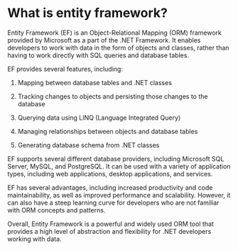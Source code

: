 # What is entity framework?

Entity Framework (EF) is an Object-Relational Mapping (ORM) framework provided by Microsoft as a part of the .NET Framework. It enables developers to work with data in the form of objects and classes, rather than having to work directly with SQL queries and database tables.

EF provides several features, including:

1. Mapping between database tables and .NET classes
    
2. Tracking changes to objects and persisting those changes to the database
    
3. Querying data using LINQ (Language Integrated Query)
    
4. Managing relationships between objects and database tables
    
5. Generating database schema from .NET classes
    

EF supports several different database providers, including Microsoft SQL Server, MySQL, and PostgreSQL. It can be used with a variety of application types, including web applications, desktop applications, and services.

EF has several advantages, including increased productivity and code maintainability, as well as improved performance and scalability. However, it can also have a steep learning curve for developers who are not familiar with ORM concepts and patterns.

Overall, Entity Framework is a powerful and widely used ORM tool that provides a high level of abstraction and flexibility for .NET developers working with data.